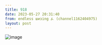 ```yaml
---
title: 918
date: 2023-05-27 20:31:40
from: endless шизing ⍼ (channel1162404975)
layout: post
---
```


![image](photos/photo_73@27-05-2023_20-31-40.jpg)


